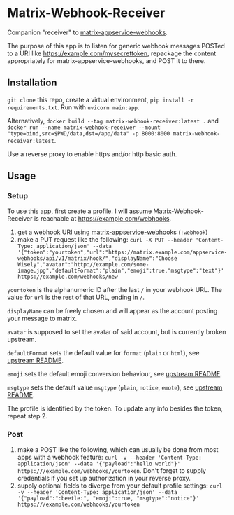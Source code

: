 # Matrix-Webhook-Receiver

Companion "receiver" to [matrix-appservice-webhooks](https://github.com/turt2live/matrix-appservice-webhooks).

The purpose of this app is to listen for generic webhook messages POSTed to a URI like https://example.com/mysecrettoken, repackage the content appropriately for matrix-appservice-webhooks, and POST it to there.

## Installation

`git clone` this repo, create a virtual environment, `pip install -r requirements.txt`. Run with `uvicorn main:app`.

Alternatively, `docker build --tag matrix-webhook-receiver:latest .` and `docker run --name matrix-webhook-receiver --mount "type=bind,src=$PWD/data,dst=/app/data" -p 8000:8000 matrix-webhook-receiver:latest`.

Use a reverse proxy to enable https and/or http basic auth.

## Usage

### Setup

To use this app, first create a profile. I will assume Matrix-Webhook-Receiver is reachable at https://example.com/webhooks.

1. get a webhook URI using [matrix-appservice-webhooks](https://github.com/turt2live/matrix-appservice-webhooks) (`!webhook`)
2. make a PUT request like the following: `curl -X PUT --header 'Content-Type: application/json' --data '{"token":"yourtoken","url":"https://matrix.example.com/appservice-webhooks/api/v1/matrix/hook/","displayName":"Choose Wisely","avatar":"http://example.com/some-image.jpg","defaultFormat":"plain","emoji":true,"msgtype":"text"}' https://example.com/webhooks/new`

`yourtoken` is the alphanumeric ID after the last `/` in your webhook URL. The value for `url` is the rest of that URL, ending in `/`.

`displayName` can be freely chosen and will appear as the account posting your message to matrix.

`avatar` is supposed to set the avatar of said account, but is currently broken upstream.

`defaultFormat` sets the default value for `format` (`plain` or `html`), see [upstream README](https://github.com/turt2live/matrix-appservice-webhooks).

`emoji` sets the default emoji conversion behaviour, see [upstream README](https://github.com/turt2live/matrix-appservice-webhooks).

`msgtype` sets the default value `msgtype` (`plain`, `notice`, `emote`), see [upstream README](https://github.com/turt2live/matrix-appservice-webhooks).

The profile is identified by the token. To update any info besides the token, repeat step 2.

### Post

1. make a POST like the following, which can usually be done from most apps with a webhook feature: `curl -v --header 'Content-Type: application/json' --data '{"payload":"hello world"}' https:///example.com/webhooks/yourtoken`. Don't forget to supply credentials if you set up authorization in your reverse proxy.
2. supply optional fields to diverge from your default profile settings: `curl -v --header 'Content-Type: application/json' --data '{"payload":":beetle:", "emoji":true, "msgtype":"notice"}' https:///example.com/webhooks/yourtoken`

